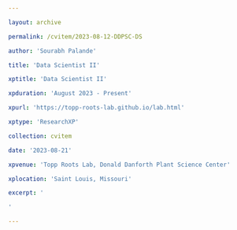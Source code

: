 ```yaml
---

layout: archive

permalink: /cvitem/2023-08-12-DDPSC-DS

author: 'Sourabh Palande'

title: 'Data Scientist II'

xptitle: 'Data Scientist II'

xpduration: 'August 2023 - Present'

xpurl: 'https://topp-roots-lab.github.io/lab.html'

xptype: 'ResearchXP'

collection: cvitem

date: '2023-08-21'

xpvenue: 'Topp Roots Lab, Donald Danforth Plant Science Center'

xplocation: 'Saint Louis, Missouri'

excerpt: '

'

---
```

